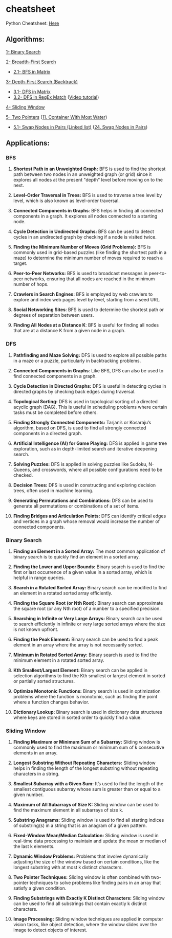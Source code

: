 # cheatsheet
Python Cheatsheet: [Here](https://github.com/F4RAN/cheatsheet/blob/main/PY.md)

## Algorithms:
[1- Binary Search](https://github.com/F4RAN/cheatsheet/blob/main/binary_search.py)

[2- Breadth-First Search](https://github.com/F4RAN/cheatsheet/blob/main/bfs.py)
- [2.1- BFS in Matrix](https://github.com/F4RAN/cheatsheet/blob/main/bfs_matrix.py)

[3- Depth-First Search (Backtrack)](https://github.com/F4RAN/cheatsheet/blob/main/dfs.py)
- [3.1- DFS in Matrix](https://github.com/F4RAN/cheatsheet/blob/main/dfs_matrix.py)
- [3.2- DFS in RegEx Match](https://github.com/F4RAN/cheatsheet/blob/main/dfs_regex_match.py) ([Video tutorial](https://www.youtube.com/watch?v=HAA8mgxlov8&t=240s))

[4- Sliding Window](https://github.com/F4RAN/cheatsheet/blob/main/sliding_window.py)

[5- Two Pointers](https://github.com/F4RAN/cheatsheet/blob/main/two_pointers_max_area.py) ([11. Container With Most Water](https://leetcode.com/problems/container-with-most-water/description/))
- [5.1- Swap Nodes in Pairs (Linked list)](https://github.com/F4RAN/cheatsheet/blob/main/two_pointers_swap_linked_list.py) ([24. Swap Nodes in Pairs](https://leetcode.com/problems/swap-nodes-in-pairs/description/))

## Applications:
### BFS

1) **Shortest Path in an Unweighted Graph:**
BFS is used to find the shortest path between two nodes in an unweighted graph (or grid) since it explores all nodes at the present "depth" level before moving on to the next.

2) **Level-Order Traversal in Trees:**
BFS is used to traverse a tree level by level, which is also known as level-order traversal.

3) **Connected Components in Graphs**:
BFS helps in finding all connected components in a graph. It explores all nodes connected to a starting node.

4) **Cycle Detection in Undirected Graphs:**
BFS can be used to detect cycles in an undirected graph by checking if a node is visited twice.

5) **Finding the Minimum Number of Moves (Grid Problems):**
BFS is commonly used in grid-based puzzles (like finding the shortest path in a maze) to determine the minimum number of moves required to reach a target.

6) **Peer-to-Peer Networks:**
BFS is used to broadcast messages in peer-to-peer networks, ensuring that all nodes are reached in the minimum number of hops.

7) **Crawlers in Search Engines:**
BFS is employed by web crawlers to explore and index web pages level by level, starting from a seed URL.

8) **Social Networking Sites**:
BFS is used to determine the shortest path or degrees of separation between users.

9) **Finding All Nodes at a Distance K**:
BFS is useful for finding all nodes that are at a distance K from a given node in a graph.

### DFS
1) **Pathfinding and Maze Solving:**
DFS is used to explore all possible paths in a maze or a puzzle, particularly in backtracking problems.

2) **Connected Components in Graphs**:
Like BFS, DFS can also be used to find connected components in a graph.

3) **Cycle Detection in Directed Graphs:**
DFS is useful in detecting cycles in directed graphs by checking back edges during traversal.

4) **Topological Sorting:**
DFS is used in topological sorting of a directed acyclic graph (DAG). This is useful in scheduling problems where certain tasks must be completed before others.

5) **Finding Strongly Connected Components:**
Tarjan’s or Kosaraju’s algorithm, based on DFS, is used to find all strongly connected components in a directed graph.

6) **Artificial Intelligence (AI) for Game Playing:**
DFS is applied in game tree exploration, such as in depth-limited search and iterative deepening search.

7) **Solving Puzzles:**
DFS is applied in solving puzzles like Sudoku, N-Queens, and crosswords, where all possible configurations need to be checked.

8) **Decision Trees:**
DFS is used in constructing and exploring decision trees, often used in machine learning.

9) **Generating Permutations and Combinations:**
DFS can be used to generate all permutations or combinations of a set of items.

10) **Finding Bridges and Articulation Points:**
DFS can identify critical edges and vertices in a graph whose removal would increase the number of connected components. 

### Binary Search
1) **Finding an Element in a Sorted Array:**
The most common application of binary search is to quickly find an element in a sorted array.

2) **Finding the Lower and Upper Bounds:**
Binary search is used to find the first or last occurrence of a given value in a sorted array, which is helpful in range queries.

3) **Search in a Rotated Sorted Array:**
Binary search can be modified to find an element in a rotated sorted array efficiently.

4) **Finding the Square Root (or Nth Root):**
Binary search can approximate the square root (or any Nth root) of a number to a specified precision.

5) **Searching in Infinite or Very Large Arrays:**
Binary search can be used to search efficiently in infinite or very large sorted arrays where the size is not known upfront.

6) **Finding the Peak Element:**
Binary search can be used to find a peak element in an array where the array is not necessarily sorted.

7) **Minimum in Rotated Sorted Array:**
Binary search is used to find the minimum element in a rotated sorted array.

8) **Kth Smallest/Largest Element:**
Binary search can be applied in selection algorithms to find the Kth smallest or largest element in sorted or partially sorted structures.

9) **Optimize Monotonic Functions:**
Binary search is used in optimization problems where the function is monotonic, such as finding the point where a function changes behavior.

10) **Dictionary Lookup:**
Binary search is used in dictionary data structures where keys are stored in sorted order to quickly find a value.

### Sliding Window
1) **Finding Maximum or Minimum Sum of a Subarray:**
Sliding window is commonly used to find the maximum or minimum sum of k consecutive elements in an array.

2) **Longest Substring Without Repeating Characters:**
Sliding window helps in finding the length of the longest substring without repeating characters in a string.

3) **Smallest Subarray with a Given Sum:**
It’s used to find the length of the smallest contiguous subarray whose sum is greater than or equal to a given number.

4) **Maximum of All Subarrays of Size K:**
Sliding window can be used to find the maximum element in all subarrays of size k.

5) **Substring Anagrams:**
Sliding window is used to find all starting indices of substring(s) in a string that is an anagram of a given pattern.

6) **Fixed-Window Mean/Median Calculation:**
Sliding window is used in real-time data processing to maintain and update the mean or median of the last k elements.

7) **Dynamic Window Problems:**
Problems that involve dynamically adjusting the size of the window based on certain conditions, like the longest substring with at most k distinct characters.

8) **Two Pointer Techniques:**
Sliding window is often combined with two-pointer techniques to solve problems like finding pairs in an array that satisfy a given condition.

9) **Finding Substrings with Exactly K Distinct Characters:**
Sliding window can be used to find all substrings that contain exactly k distinct characters.

10) **Image Processing:**
Sliding window techniques are applied in computer vision tasks, like object detection, where the window slides over the image to detect objects of interest.
